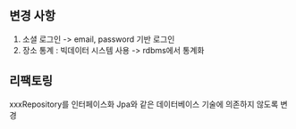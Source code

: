 ## 변경 사항
1) 소셜 로그인 -> email, password 기반 로그인 
2) 장소 통계 : 빅데이터 시스템 사용 -> rdbms에서 통계화


## 리팩토링
xxxRepository를 인터페이스화 Jpa와 같은 데이터베이스 기술에 의존하지 않도록 변경 
